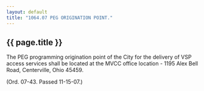 ```yaml
---
layout: default 
title: "1064.07 PEG ORIGINATION POINT."
---
```


{{ page.title }}
----------------

The PEG programming origination point of the City for the delivery of
VSP access services shall be located at the MVCC office location - 1195
Alex Bell Road, Centerville, Ohio 45459.

(Ord. 07-43. Passed 11-15-07.)
